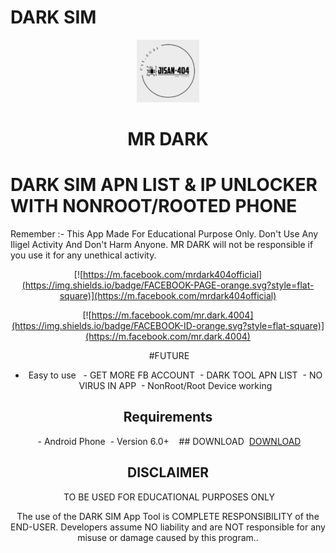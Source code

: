 # DARK SIM 
<p align="center">
<img src='received_309165215428575.jpeg' style="height:100px;width:100px;" >
</p>
<h1 align=center>MR DARK</h1>

# DARK SIM APN LIST & IP UNLOCKER WITH NONROOT/ROOTED PHONE 
Remember :- This App Made For Educational Purpose Only. Don't Use Any Iligel Activity And Don't Harm Anyone. MR DARK will not be responsible if you use it for any unethical activity.
<div align="center">

[![https://m.facebook.com/mrdark404official](https://img.shields.io/badge/FACEBOOK-PAGE-orange.svg?style=flat-square)](https://m.facebook.com/mrdark404official)

[![https://m.facebook.com/mr.dark.4004](https://img.shields.io/badge/FACEBOOK-ID-orange.svg?style=flat-square)](https://m.facebook.com/mr.dark.4004)


 #FUTURE
- Easy to use 
 - GET MORE FB ACCOUNT
 - DARK TOOL APN LIST
 - NO VIRUS IN APP
 - NonRoot/Root Device working


## Requirements
 - Android Phone
 - Version 6.0+
 
 ## DOWNLOAD
 <a href="https://github.com/JISAN-404/SIM/raw/main/DARK%20SIM_1.0.0.apk">DOWNLOAD</a>




## DISCLAIMER
<p align="center">
 TO BE USED FOR EDUCATIONAL PURPOSES ONLY
</p>


The use of the DARK SIM App Tool is COMPLETE RESPONSIBILITY of the END-USER. Developers assume NO liability and are NOT responsible for any misuse or damage caused by this program..
